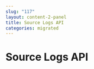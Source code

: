 ```yaml
---
slug: "117"
layout: content-2-panel
title: Source Logs API
categories: migrated
---
```


# Source Logs API
